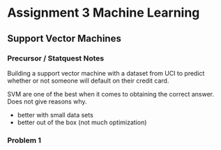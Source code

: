 # Assignment 3 Machine Learning
## Support Vector Machines

### Precursor / Statquest Notes
Building a support vector machine with a dataset from UCI to predict
whether or not someone will default on their credit card.

SVM are one of the best when it comes to obtaining the correct answer.
Does not give reasons why. 
- better with small data sets
- better out of the box (not much optimization)


### Problem 1


